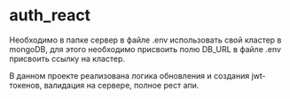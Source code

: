 # auth_react
Необходимо в папке сервер в файле .env использовать свой кластер в mongoDB, 
для этого необходимо присвоить полю DB_URL в файле .env присвоить ссылку на кластер.

В данном проекте реализована логика обновления и создания jwt-токенов, валидация на сервере, полное рест апи.
